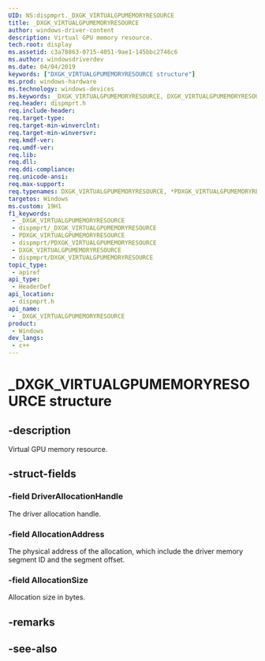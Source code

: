 ```yaml
---
UID: NS:dispmprt._DXGK_VIRTUALGPUMEMORYRESOURCE
title: _DXGK_VIRTUALGPUMEMORYRESOURCE
author: windows-driver-content
description: Virtual GPU memory resource.
tech.root: display
ms.assetid: c3a78863-0715-4051-9ae1-145bbc2746c6
ms.author: windowsdriverdev
ms.date: 04/04/2019
keywords: ["DXGK_VIRTUALGPUMEMORYRESOURCE structure"]
ms.prod: windows-hardware
ms.technology: windows-devices
ms.keywords: _DXGK_VIRTUALGPUMEMORYRESOURCE, DXGK_VIRTUALGPUMEMORYRESOURCE, *PDXGK_VIRTUALGPUMEMORYRESOURCE,
req.header: dispmprt.h
req.include-header: 
req.target-type: 
req.target-min-winverclnt: 
req.target-min-winversvr: 
req.kmdf-ver: 
req.umdf-ver: 
req.lib: 
req.dll: 
req.ddi-compliance: 
req.unicode-ansi: 
req.max-support: 
req.typenames: DXGK_VIRTUALGPUMEMORYRESOURCE, *PDXGK_VIRTUALGPUMEMORYRESOURCE
targetos: Windows
ms.custom: 19H1
f1_keywords:
 - _DXGK_VIRTUALGPUMEMORYRESOURCE
 - dispmprt/_DXGK_VIRTUALGPUMEMORYRESOURCE
 - PDXGK_VIRTUALGPUMEMORYRESOURCE
 - dispmprt/PDXGK_VIRTUALGPUMEMORYRESOURCE
 - DXGK_VIRTUALGPUMEMORYRESOURCE
 - dispmprt/DXGK_VIRTUALGPUMEMORYRESOURCE
topic_type:
 - apiref
api_type:
 - HeaderDef
api_location:
 - dispmprt.h
api_name:
 - _DXGK_VIRTUALGPUMEMORYRESOURCE
product:
 - Windows
dev_langs:
 - c++
---
```


# _DXGK_VIRTUALGPUMEMORYRESOURCE structure


## -description

Virtual GPU memory resource.

## -struct-fields

### -field DriverAllocationHandle

The driver allocation handle.

### -field AllocationAddress

The physical address of the allocation, which include the driver memory segment ID and the segment offset.

### -field AllocationSize

 
Allocation size in bytes.

## -remarks

## -see-also

